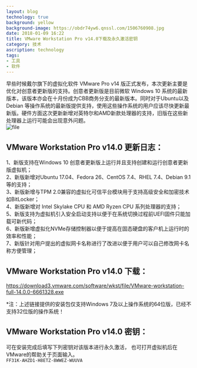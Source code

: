 ```yaml
---
layout: blog
technology: true
background: yellow
background-image: https://obdr74yw6.qnssl.com/1506760908.jpg
date: 2018-01-09 16:22
title: VMware Workstation Pro v14.0下载及永久激活密钥
category: 技术
ascription: technology
tags:
- 工具
- 软件
---
```


早些时候戴尔旗下的虚拟化软件 VMware Pro v14 版正式发布，本次更新主要是优化对创意者更新版的支持。创意者更新版是目前微软 Windows 10 系统的最新版本，该版本亦会在十月份成为CBB商务分支的最新版本。同时对于Ubuntu以及Debian 等操作系统的最新版提供支持，使用这些操作系统的用户应该尽快更新最新版。硬件方面这次更新新增对英特尔和AMD新款处理器的支持，旧版在这些新处理器上运行可能会出现意外问题。  
![file](https://obdr74yw6.qnssl.com/image/nPTFDOgSpsXEpcPKZYfECIZ6ouPrfBBEZEUjn69e.png)  
## VMware Workstation Pro v14.0 更新日志：
1、新版支持在Windows 10 创意者更新版上运行并且支持创建和运行创意者更新版虚拟机；  
2、新版新增对Ubuntu 17.04、Fedora 26、CentOS 7.4、RHEL 7.4、Debian 9.1等的支持；  
3、新版新增与TPM 2.0兼容的虚拟化可信平台模块用于支持高级安全和加密技术如BitLocker；  
4、新版新增对 Intel Skylake CPU 和 AMD Ryzen CPU 系列处理器的支持；  
5、新版支持为虚拟机引入安全启动支持以便于在系统切换过程前UEFI固件只能加载可新代码；  
6、新版新增虚拟化NVMe存储控制器以便于提高在固态硬盘的客户机上运行时的效率和性能；  
7、新版针对用户提出的虚拟网卡名称进行了改进以便于用户可以自己修改网卡名称方便管理；  

## VMware Workstation Pro v14.0 下载：
https://download3.vmware.com/software/wkst/file/VMware-workstation-full-14.0.0-6661328.exe  

*注：上述链接提供的安装包仅支持Windows 7及以上操作系统的64位版，已经不支持32位版的操作系统！

## VMware Workstation Pro v14.0 密钥：
可在安装完成后填写下列密钥对该版本进行永久激活， 也可打开虚拟机后在VMware的帮助关于页面输入。  
`FF31K-AHZD1-H8ETZ-8WWEZ-WUUVA`